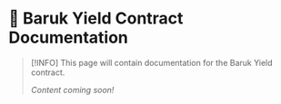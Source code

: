 # 🌾 Baruk Yield Contract Documentation

> [!INFO]
> This page will contain documentation for the Baruk Yield contract. 
> 
> _Content coming soon!_ 